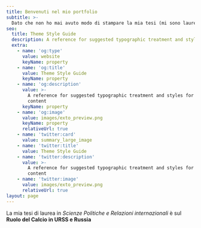```yaml
---
title: Benvenuti nel mio portfolio
subtitle: >-
  Dato che non ho mai avuto modo di stampare la mia tesi (mi sono laureato in pieno primo lockdown), ho deciso di pubblicarla online, in questo sito che voglio utilizzare anche come mio portfolio.
seo:
  title: Theme Style Guide
  description: A reference for suggested typographic treatment and styles for your content
  extra:
    - name: 'og:type'
      value: website
      keyName: property
    - name: 'og:title'
      value: Theme Style Guide
      keyName: property
    - name: 'og:description'
      value: >-
        A reference for suggested typographic treatment and styles for your
        content
      keyName: property
    - name: 'og:image'
      value: images/exto_preview.png
      keyName: property
      relativeUrl: true
    - name: 'twitter:card'
      value: summary_large_image
    - name: 'twitter:title'
      value: Theme Style Guide
    - name: 'twitter:description'
      value: >-
        A reference for suggested typographic treatment and styles for your
        content
    - name: 'twitter:image'
      value: images/exto_preview.png
      relativeUrl: true
layout: page
---
```


La mia tesi di laurea in *Scienze Politiche e Relazioni internazionali* è sul **Ruolo del Calcio in URSS e Russia** 

